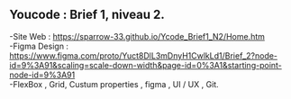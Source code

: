 ## Youcode : Brief 1, niveau 2.
-Site Web : <https://sparrow-33.github.io/Ycode_Brief1_N2/Home.htm>\
-Figma Design : <https://www.figma.com/proto/Yuct8DlL3mDnyH1CwlkLd1/Brief_2?node-id=9%3A91&scaling=scale-down-width&page-id=0%3A1&starting-point-node-id=9%3A91>\
-FlexBox , Grid, Custum properties , figma , UI / UX , Git.
